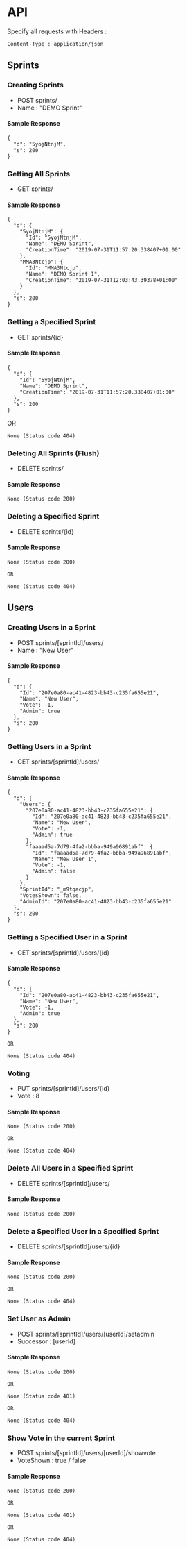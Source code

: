 # API

Specify all requests with Headers :

```
Content-Type : application/json
```

## Sprints

### Creating Sprints

* POST sprints/ 
* Name : "DEMO Sprint"

#### Sample Response

```
{
  "d": "5yojNtnjM",
  "s": 200
}
```

### Getting All Sprints

* GET sprints/

#### Sample Response

```
{
  "d": {
    "5yojNtnjM": {
      "Id": "5yojNtnjM",
      "Name": "DEMO Sprint",
      "CreationTime": "2019-07-31T11:57:20.338407+01:00"
    },
    "MMA3Ntcjp": {
      "Id": "MMA3Ntcjp",
      "Name": "DEMO Sprint 1",
      "CreationTime": "2019-07-31T12:03:43.39378+01:00"
    }
  },
  "s": 200
}
```

### Getting a Specified Sprint

* GET sprints/{id}

#### Sample Response

```
{
  "d": {
    "Id": "5yojNtnjM",
    "Name": "DEMO Sprint",
    "CreationTime": "2019-07-31T11:57:20.338407+01:00"
  },
  "s": 200
}
```

OR

```
None (Status code 404)
```

### Deleting All Sprints (Flush)

* DELETE sprints/

#### Sample Response

```
None (Status code 200)
```

### Deleting a Specified Sprint

* DELETE sprints/{id}

#### Sample Response

```
None (Status code 200)

OR

None (Status code 404)
```

## Users

### Creating Users in a Sprint

* POST sprints/[sprintId]/users/
* Name : "New User"

#### Sample Response

```
{
  "d": {
    "Id": "207e0a80-ac41-4823-bb43-c235fa655e21",
    "Name": "New User",
    "Vote": -1,
    "Admin": true
  },
  "s": 200
}
```

### Getting Users in a Sprint

* GET sprints/[sprintId]/users/

#### Sample Response

```
{
  "d": {
    "Users": {
      "207e0a80-ac41-4823-bb43-c235fa655e21": {
        "Id": "207e0a80-ac41-4823-bb43-c235fa655e21",
        "Name": "New User",
        "Vote": -1,
        "Admin": true
      },
      "faaaad5a-7d79-4fa2-bbba-949a96891abf": {
        "Id": "faaaad5a-7d79-4fa2-bbba-949a96891abf",
        "Name": "New User 1",
        "Vote": -1,
        "Admin": false
      }
    },
    "SprintId": "_m9tqacjp",
    "VotesShown": false,
    "AdminId": "207e0a80-ac41-4823-bb43-c235fa655e21"
  },
  "s": 200
}
```

### Getting a Specified User in a Sprint

* GET sprints/[sprintId]/users/{id}

#### Sample Response

```
{
  "d": {
    "Id": "207e0a80-ac41-4823-bb43-c235fa655e21",
    "Name": "New User",
    "Vote": -1,
    "Admin": true
  },
  "s": 200
}

OR

None (Status code 404)
```

### Voting

* PUT sprints/[sprintId]/users/{id}
* Vote : 8

#### Sample Response

```
None (Status code 200)

OR

None (Status code 404)
```

### Delete All Users in a Specified Sprint

* DELETE sprints/[sprintId]/users/

#### Sample Response

```
None (Status code 200)
```

### Delete a Specified User in a Specified Sprint

* DELETE sprints/[sprintId]/users/{id}

#### Sample Response

```
None (Status code 200)

OR

None (Status code 404)
```

### Set User as Admin

* POST sprints/[sprintId]/users/[userId]/setadmin
* Successor : [userId]

#### Sample Response

```
None (Status code 200)

OR 

None (Status code 401)

OR

None (Status code 404)
```

### Show Vote in the current Sprint

* POST sprints/[sprintId]/users/[userId]/showvote
* VoteShown : true / false

#### Sample Response

```
None (Status code 200)

OR

None (Status code 401)

OR

None (Status code 404)
```
